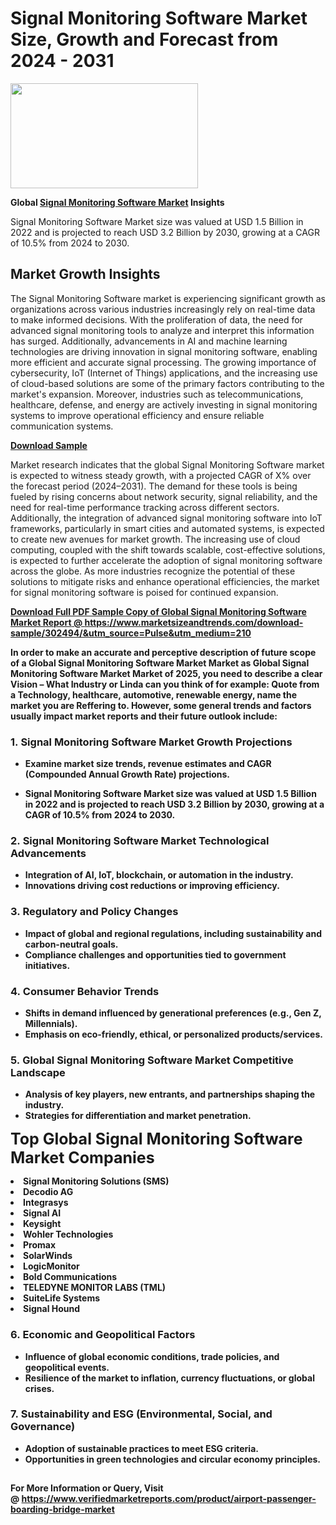 <H1>Signal Monitoring Software Market Size, Growth and Forecast from 2024 - 2031</H1><img class="aligncenter size-medium wp-image-584254" src="https://thirdeyenews.in/wp-content/uploads/2024/09/Global-Market-Research-300x168.jpeg" alt="" width="300" height="168" /><p><strong>Global&nbsp;<a href="https://www.marketsizeandtrends.com/download-sample/302494/&amp;utm_source=Pulse&amp;utm_medium=210">Signal Monitoring Software Market</a> Insights</strong></p><p>Signal Monitoring Software Market size was valued at USD 1.5 Billion in 2022 and is projected to reach USD 3.2 Billion by 2030, growing at a CAGR of 10.5% from 2024 to 2030.</p><p><h2>Market Growth Insights</h2> <p>The Signal Monitoring Software market is experiencing significant growth as organizations across various industries increasingly rely on real-time data to make informed decisions. With the proliferation of data, the need for advanced signal monitoring tools to analyze and interpret this information has surged. Additionally, advancements in AI and machine learning technologies are driving innovation in signal monitoring software, enabling more efficient and accurate signal processing. The growing importance of cybersecurity, IoT (Internet of Things) applications, and the increasing use of cloud-based solutions are some of the primary factors contributing to the market's expansion. Moreover, industries such as telecommunications, healthcare, defense, and energy are actively investing in signal monitoring systems to improve operational efficiency and ensure reliable communication systems.</p> <p><strong><a href="#">Download Sample</a></strong></p> <p>Market research indicates that the global Signal Monitoring Software market is expected to witness steady growth, with a projected CAGR of X% over the forecast period (2024–2031). The demand for these tools is being fueled by rising concerns about network security, signal reliability, and the need for real-time performance tracking across different sectors. Additionally, the integration of advanced signal monitoring software into IoT frameworks, particularly in smart cities and automated systems, is expected to create new avenues for market growth. The increasing use of cloud computing, coupled with the shift towards scalable, cost-effective solutions, is expected to further accelerate the adoption of signal monitoring software across the globe. As more industries recognize the potential of these solutions to mitigate risks and enhance operational efficiencies, the market for signal monitoring software is poised for continued expansion.</p> <p><strong><a href="#"></p><p><span class=""><strong>Download Full PDF Sample Copy of Global Signal Monitoring Software Market Report</strong> @ <a href="https://www.marketsizeandtrends.com/download-sample/302494/&amp;utm_source=Pulse&amp;utm_medium=210" target="_blank">https://www.marketsizeandtrends.com/download-sample/302494/&amp;utm_source=Pulse&amp;utm_medium=210</a></span></p><p>In order to make an accurate and perceptive description of future scope of a Global&nbsp;Signal Monitoring Software Market Market as Global&nbsp;Signal Monitoring Software Market Market of 2025, you need to describe a clear Vision &ndash; What Industry or Linda can you think of for example: Quote from a Technology, healthcare, automotive, renewable energy, name the market you are Reffering to. However, some general trends and factors usually impact market reports and their future outlook include:</p><h3>1.&nbsp;<strong>Signal Monitoring Software Market Growth Projections</strong></h3><ul><li>Examine market size trends, revenue estimates and CAGR (Compounded Annual Growth Rate) projections.</li><li><p>Signal Monitoring Software Market size was valued at USD 1.5 Billion in 2022 and is projected to reach USD 3.2 Billion by 2030, growing at a CAGR of 10.5% from 2024 to 2030.</p></li></ul><h3>2.&nbsp;<strong>Signal Monitoring Software Market Technological Advancements</strong></h3><ul><li>Integration of AI, IoT, blockchain, or automation in the industry.</li><li>Innovations driving cost reductions or improving efficiency.</li></ul><h3>3.&nbsp;<strong>Regulatory and Policy Changes</strong></h3><ul><li>Impact of global and regional regulations, including sustainability and carbon-neutral goals.</li><li>Compliance challenges and opportunities tied to government initiatives.</li></ul><h3>4.&nbsp;<strong>Consumer Behavior Trends</strong></h3><ul><li>Shifts in demand influenced by generational preferences (e.g., Gen Z, Millennials).</li><li>Emphasis on eco-friendly, ethical, or personalized products/services.</li></ul><h3>5.&nbsp;<strong>Global Signal Monitoring Software Market Competitive Landscape</strong></h3><ul><li>Analysis of key players, new entrants, and partnerships shaping the industry.</li><li>Strategies for differentiation and market penetration.</li></ul><p data-pm-slice="1 1 []"><span style="color: inherit; font-family: inherit; font-size: 25px;">Top Global Signal Monitoring Software Market Companies</span></p><div class="" data-test-id=""><p><li>Signal Monitoring Solutions (SMS)</li><li> Decodio AG</li><li> Integrasys</li><li> Signal AI</li><li> Keysight</li><li> Wohler Technologies</li><li> Promax</li><li> SolarWinds</li><li> LogicMonitor</li><li> Bold Communications</li><li> TELEDYNE MONITOR LABS (TML)</li><li> SuiteLife Systems</li><li> Signal Hound</li></p></div><h3>6.&nbsp;<strong>Economic and Geopolitical Factors</strong></h3><ul><li>Influence of global economic conditions, trade policies, and geopolitical events.</li><li>Resilience of the market to inflation, currency fluctuations, or global crises.</li></ul><h3>7.&nbsp;<strong>Sustainability and ESG (Environmental, Social, and Governance)</strong></h3><ul><li>Adoption of sustainable practices to meet ESG criteria.</li><li>Opportunities in green technologies and circular economy principles.</li></ul><h2><strong style="font-size: 14px;">For More Information or Query, Visit @&nbsp;</strong><a style="background-color: #ffffff; font-size: 14px;" href="https://www.marketsizeandtrends.com/report/signal-monitoring-software-market/" target="_blank">https://www.verifiedmarketreports.com/product/airport-passenger-boarding-bridge-market</a></h2>
